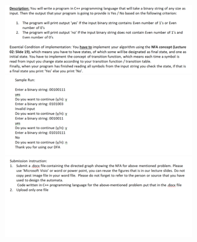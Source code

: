 ![Alt text](https://github.com/Doingitgud/basic_automata_assignment_5/blob/main/Screenshot/basic_automata_assignment5_screenshot_1.png?raw=true "Assignment_5")
![Alt text](https://github.com/Doingitgud/basic_automata_assignment_5/blob/main/Screenshot/basic_automata_assignment5_screenshot_2.png?raw=true "Assignment_5")
![Alt text](https://github.com/Doingitgud/basic_automata_assignment_5/blob/main/Screenshot/basic_automata_assignment5_screenshot_3.png?raw=true "Assignment_5")

